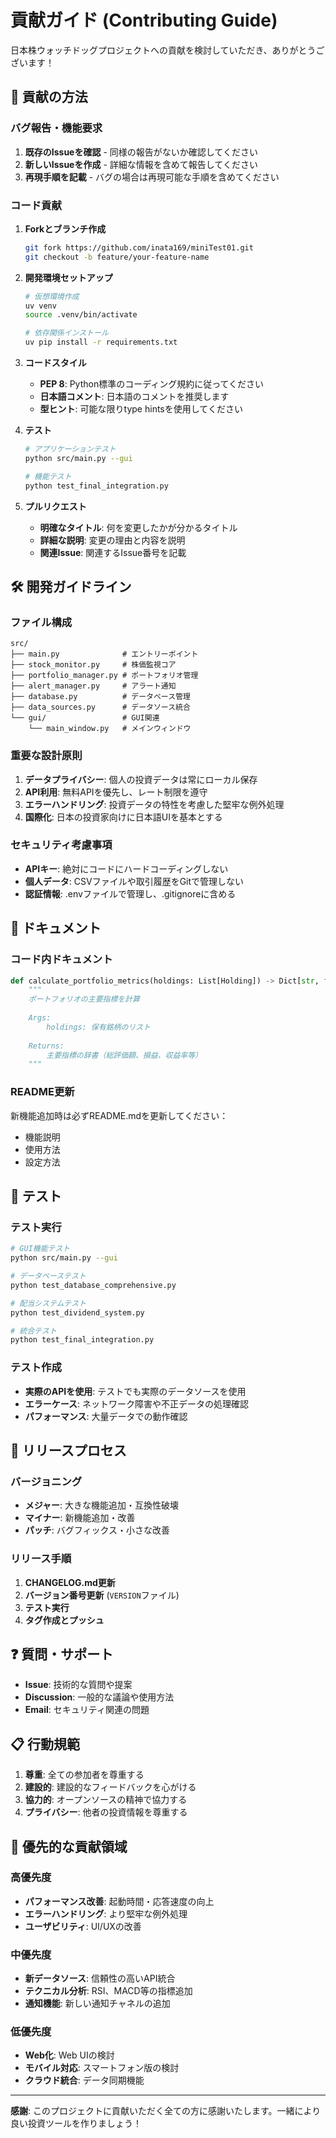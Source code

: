 # 貢献ガイド (Contributing Guide)

日本株ウォッチドッグプロジェクトへの貢献を検討していただき、ありがとうございます！

## 🤝 貢献の方法

### バグ報告・機能要求
1. **既存のIssueを確認** - 同様の報告がないか確認してください
2. **新しいIssueを作成** - 詳細な情報を含めて報告してください
3. **再現手順を記載** - バグの場合は再現可能な手順を含めてください

### コード貢献
1. **Forkとブランチ作成**
   ```bash
   git fork https://github.com/inata169/miniTest01.git
   git checkout -b feature/your-feature-name
   ```

2. **開発環境セットアップ**
   ```bash
   # 仮想環境作成
   uv venv
   source .venv/bin/activate
   
   # 依存関係インストール
   uv pip install -r requirements.txt
   ```

3. **コードスタイル**
   - **PEP 8**: Python標準のコーディング規約に従ってください
   - **日本語コメント**: 日本語のコメントを推奨します
   - **型ヒント**: 可能な限りtype hintsを使用してください

4. **テスト**
   ```bash
   # アプリケーションテスト
   python src/main.py --gui
   
   # 機能テスト
   python test_final_integration.py
   ```

5. **プルリクエスト**
   - **明確なタイトル**: 何を変更したかが分かるタイトル
   - **詳細な説明**: 変更の理由と内容を説明
   - **関連Issue**: 関連するIssue番号を記載

## 🛠️ 開発ガイドライン

### ファイル構成
```
src/
├── main.py              # エントリーポイント
├── stock_monitor.py     # 株価監視コア
├── portfolio_manager.py # ポートフォリオ管理
├── alert_manager.py     # アラート通知
├── database.py          # データベース管理
├── data_sources.py      # データソース統合
└── gui/                 # GUI関連
    └── main_window.py   # メインウィンドウ
```

### 重要な設計原則
1. **データプライバシー**: 個人の投資データは常にローカル保存
2. **API利用**: 無料APIを優先し、レート制限を遵守
3. **エラーハンドリング**: 投資データの特性を考慮した堅牢な例外処理
4. **国際化**: 日本の投資家向けに日本語UIを基本とする

### セキュリティ考慮事項
- **APIキー**: 絶対にコードにハードコーディングしない
- **個人データ**: CSVファイルや取引履歴をGitで管理しない
- **認証情報**: .envファイルで管理し、.gitignoreに含める

## 📝 ドキュメント

### コード内ドキュメント
```python
def calculate_portfolio_metrics(holdings: List[Holding]) -> Dict[str, float]:
    """
    ポートフォリオの主要指標を計算
    
    Args:
        holdings: 保有銘柄のリスト
        
    Returns:
        主要指標の辞書（総評価額、損益、収益率等）
    """
```

### README更新
新機能追加時は必ずREADME.mdを更新してください：
- 機能説明
- 使用方法
- 設定方法

## 🧪 テスト

### テスト実行
```bash
# GUI機能テスト
python src/main.py --gui

# データベーステスト
python test_database_comprehensive.py

# 配当システムテスト
python test_dividend_system.py

# 統合テスト
python test_final_integration.py
```

### テスト作成
- **実際のAPIを使用**: テストでも実際のデータソースを使用
- **エラーケース**: ネットワーク障害や不正データの処理確認
- **パフォーマンス**: 大量データでの動作確認

## 🔄 リリースプロセス

### バージョニング
- **メジャー**: 大きな機能追加・互換性破壊
- **マイナー**: 新機能追加・改善
- **パッチ**: バグフィックス・小さな改善

### リリース手順
1. **CHANGELOG.md更新**
2. **バージョン番号更新** (`VERSION`ファイル)
3. **テスト実行**
4. **タグ作成とプッシュ**

## ❓ 質問・サポート

- **Issue**: 技術的な質問や提案
- **Discussion**: 一般的な議論や使用方法
- **Email**: セキュリティ関連の問題

## 📋 行動規範

1. **尊重**: 全ての参加者を尊重する
2. **建設的**: 建設的なフィードバックを心がける
3. **協力的**: オープンソースの精神で協力する
4. **プライバシー**: 他者の投資情報を尊重する

## 🎯 優先的な貢献領域

### 高優先度
- **パフォーマンス改善**: 起動時間・応答速度の向上
- **エラーハンドリング**: より堅牢な例外処理
- **ユーザビリティ**: UI/UXの改善

### 中優先度
- **新データソース**: 信頼性の高いAPI統合
- **テクニカル分析**: RSI、MACD等の指標追加
- **通知機能**: 新しい通知チャネルの追加

### 低優先度
- **Web化**: Web UIの検討
- **モバイル対応**: スマートフォン版の検討
- **クラウド統合**: データ同期機能

---

**感謝**: このプロジェクトに貢献いただく全ての方に感謝いたします。一緒により良い投資ツールを作りましょう！